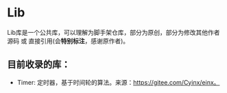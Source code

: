 # Lib

Lib库是一个公共库，可以理解为脚手架仓库，部分为原创，部分为修改其他作者源码 或 直接引用(会**特别标注**，感谢原作者)。

## 目前收录的库：
+ Timer: 定时器，基于时间轮的算法。来源：https://gitee.com/Cyinx/einx。